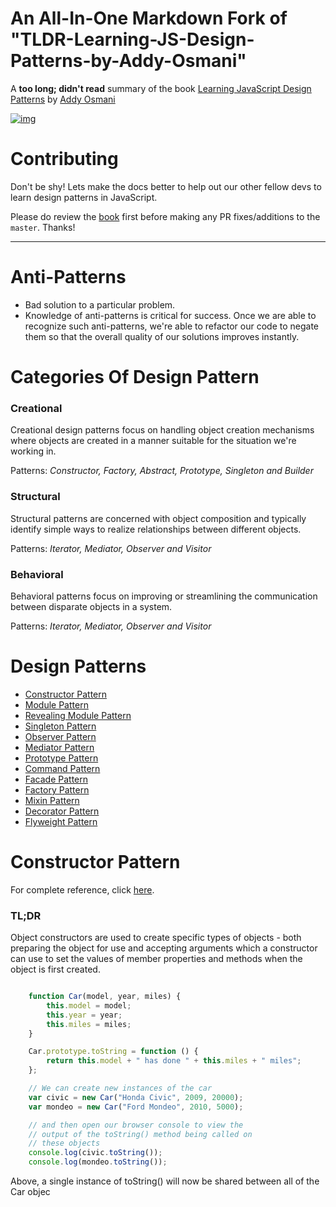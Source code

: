 
# An All-In-One Markdown Fork of "TLDR-Learning-JS-Design-Patterns-by-Addy-Osmani"

A **too long; didn't read** summary of the book [Learning JavaScript Design Patterns](http://addyosmani.com/resources/essentialjsdesignpatterns/book/#designpatternsjavascript) by [Addy Osmani](https://github.com/addyosmani)

[![img](http://akamaicovers.oreilly.com/images/0636920025832/cat.gif)](http://addyosmani.com/resources/essentialjsdesignpatterns/book/)

# Contributing

Don't be shy! Lets make the docs better to help out our other fellow devs to learn design patterns in JavaScript.

Please do review the [book](http://addyosmani.com/resources/essentialjsdesignpatterns/book/#designpatternsjavascript) first before making any PR fixes/additions to the `master`. Thanks!

---

# Anti-Patterns
- Bad solution to a particular problem. 
- Knowledge of anti-patterns is critical for success. Once we are able to recognize such anti-patterns, we're able to refactor our code to negate them so that the overall quality of our solutions improves instantly.

# Categories Of Design Pattern
### Creational
Creational design patterns focus on handling object creation mechanisms where objects are created in a manner suitable for the situation we're working in.

Patterns: *Constructor, Factory, Abstract, Prototype, Singleton and Builder*

### Structural
Structural patterns are concerned with object composition and typically identify simple ways to realize relationships between different objects.

Patterns:  *Iterator, Mediator, Observer and Visitor*

### Behavioral
Behavioral patterns focus on improving or streamlining the communication between disparate objects in a system.

Patterns: *Iterator, Mediator, Observer and Visitor*

# Design Patterns
- [Constructor Pattern](#constructor)
- [Module Pattern](https://github.com/jdinitto/TLDR-Learning-JS-Design-Patterns-by-Addy-Osmani/tree/master/design-patterns/module-pattern.md)
- [Revealing Module Pattern](https://github.com/jdinitto/TLDR-Learning-JS-Design-Patterns-by-Addy-Osmani/tree/master/design-patterns/revealing-module-pattern.md)
- [Singleton Pattern](https://github.com/jdinitto/TLDR-Learning-JS-Design-Patterns-by-Addy-Osmani/tree/master/design-patterns/singleton-pattern.md)
- [Observer Pattern](https://github.com/jdinitto/TLDR-Learning-JS-Design-Patterns-by-Addy-Osmani/tree/master/design-patterns/observer-pattern.md)
- [Mediator Pattern](https://github.com/jdinitto/TLDR-Learning-JS-Design-Patterns-by-Addy-Osmani/tree/master/design-patterns/mediator-pattern.md)
- [Prototype Pattern](https://github.com/jdinitto/TLDR-Learning-JS-Design-Patterns-by-Addy-Osmani/tree/master/design-patterns/prototype-pattern.md)
- [Command Pattern](https://github.com/jdinitto/TLDR-Learning-JS-Design-Patterns-by-Addy-Osmani/tree/master/design-patterns/command-pattern.md)
- [Facade Pattern](https://github.com/jdinitto/TLDR-Learning-JS-Design-Patterns-by-Addy-Osmani/tree/master/design-patterns/facade-pattern.md)
- [Factory Pattern](https://github.com/jdinitto/TLDR-Learning-JS-Design-Patterns-by-Addy-Osmani/tree/master/design-patterns/factory-pattern.md)
- [Mixin Pattern](https://github.com/jdinitto/TLDR-Learning-JS-Design-Patterns-by-Addy-Osmani/tree/master/design-patterns/mixin-pattern.md)
- [Decorator Pattern](https://github.com/jdinitto/TLDR-Learning-JS-Design-Patterns-by-Addy-Osmani/tree/master/design-patterns/decorator-pattern.md)
- [Flyweight Pattern](https://github.com/jdinitto/TLDR-Learning-JS-Design-Patterns-by-Addy-Osmani/tree/master/design-patterns/flyweight-pattern.md)

# Constructor Pattern<a name="constructor"></a>

For complete reference, click [here](http://addyosmani.com/resources/essentialjsdesignpatterns/book/#constructorpatternjavascript).

### TL;DR

Object constructors are used to create specific types of objects - both preparing the object for use and accepting arguments which a constructor can use to set the values of member properties and methods when the object is first created.

```javascript

    function Car(model, year, miles) {
        this.model = model;
        this.year = year;
        this.miles = miles;
    }

    Car.prototype.toString = function () {
        return this.model + " has done " + this.miles + " miles";
    };

    // We can create new instances of the car
    var civic = new Car("Honda Civic", 2009, 20000);
    var mondeo = new Car("Ford Mondeo", 2010, 5000);

    // and then open our browser console to view the
    // output of the toString() method being called on
    // these objects
    console.log(civic.toString());
    console.log(mondeo.toString());

```

Above, a single instance of toString() will now be shared between all of the Car objec

